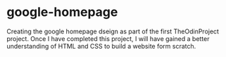 # google-homepage

Creating the google homepage dseign as part of the first TheOdinProject project. Once I have completed this project, I will have gained a better understanding of HTML and CSS to build a website form scratch. 